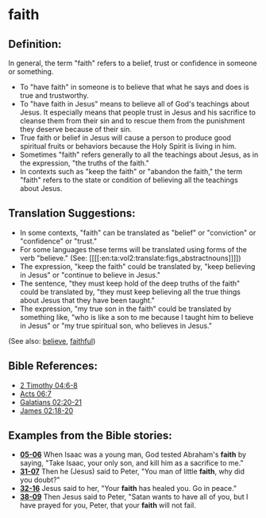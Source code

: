 # faith #

## Definition: ##

In general, the term "faith" refers to a belief, trust or confidence in someone or something.

* To "have faith" in someone is to believe that what he says and does is true and trustworthy.
* To "have faith in Jesus" means to believe all of God's teachings about Jesus. It especially means that people trust in Jesus and his sacrifice to cleanse them from their sin and to rescue them from the punishment they deserve because of their sin.
* True faith or belief in Jesus will cause a person to produce good spiritual fruits or behaviors because the Holy Spirit is living in him.
* Sometimes "faith" refers generally to all the teachings about Jesus, as in the expression, "the truths of the faith."
* In contexts such as "keep the faith" or "abandon the faith," the term "faith" refers to the state or condition of believing all the teachings about Jesus.

## Translation Suggestions: ##

* In some contexts, "faith" can be translated as "belief" or "conviction" or "confidence" or "trust."
* For some languages these terms will be translated using forms of the verb "believe." (See: [[[[:en:ta:vol2:translate:figs_abstractnouns]]]])
* The expression, "keep the faith" could be translated by, "keep believing in Jesus" or "continue to believe in Jesus."
* The sentence, "they must keep hold of the deep truths of the faith" could be translated by, "they must keep believing all the true things about Jesus that they have been taught."
* The expression, "my true son in the faith" could be translated by something like, "who is like a son to me because I taught him to believe in Jesus" or "my true spiritual son, who believes in Jesus."

(See also: [believe](../kt/believe.md), [faithful](../kt/faithful.md))

## Bible References: ##

* [2 Timothy 04:6-8](https://door43.org/en/bible/notes/2ti/04/06)
* [Acts 06:7](https://door43.org/en/bible/notes/act/06/07)
* [Galatians 02:20-21](https://door43.org/en/bible/notes/gal/02/20)
* [James 02:18-20](https://door43.org/en/bible/notes/jas/02/18)

## Examples from the Bible stories: ##

* __[05-06](https://door43.org/en/obs/notes/frames/05-06)__ When Isaac was a young man, God tested Abraham's __faith__  by saying, "Take Isaac, your only son, and kill him as a sacrifice to me."
* __[31-07](https://door43.org/en/obs/notes/frames/31-07)__ Then he (Jesus) said to Peter, "You man of little __faith__, why did you doubt?"
* __[32-16](https://door43.org/en/obs/notes/frames/32-16)__ Jesus said to her, "Your __faith__  has healed you. Go in peace."
* __[38-09](https://door43.org/en/obs/notes/frames/38-09)__ Then Jesus said to Peter, "Satan wants to have all of you, but I have prayed for you, Peter, that your __faith__  will not fail.

